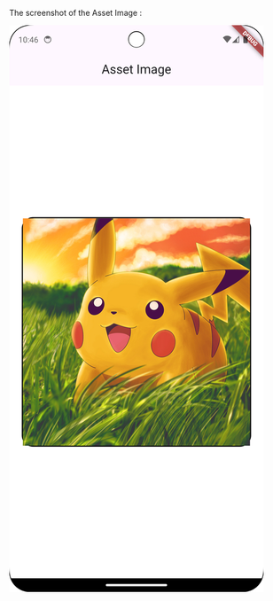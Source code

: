The screenshot of the Asset Image : 

![image_alt](https://github.com/Uzer0001/assingment1/blob/a02f89a08c3c9c1fb7e92322d19dff6946f82ac3/Screenshot_20250909_104710.png)
